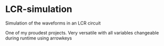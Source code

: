 # LCR-simulation
Simulation of the waveforms in an LCR circuit

One of my proudest projects. Very versatile with all variables changeable during runtime using arrowkeys
